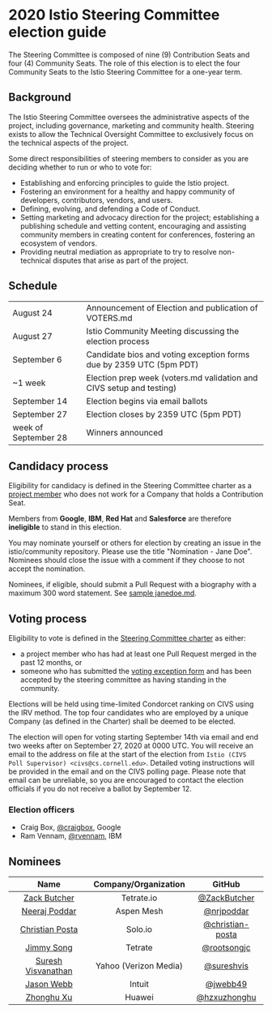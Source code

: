 # 2020 Istio Steering Committee election guide

The Steering Committee is composed of nine (9) Contribution Seats and four (4) Community Seats. The role of this election is to elect the four Community Seats to the Istio Steering Committee for a one-year term.

## Background

The Istio Steering Committee oversees the administrative aspects of the project, including governance, marketing and community health. Steering exists to allow the Technical Oversight Committee to exclusively focus on the technical aspects of the project.

Some direct responsibilities of steering members to consider as you are deciding whether to run or who to vote for:

- Establishing and enforcing principles to guide the Istio project.
- Fostering an environment for a healthy and happy community of developers, contributors, vendors, and users.
- Defining, evolving, and defending a Code of Conduct.
- Setting marketing and advocacy direction for the project; establishing a publishing schedule and vetting content, encouraging and assisting community members in creating content for conferences, fostering an ecosystem of vendors.
- Providing neutral mediation as appropriate to try to resolve non-technical disputes that arise as part of the project.

## Schedule

| | |
|-----|-----|
| August 24 | Announcement of Election and publication of VOTERS.md |
| August 27 | Istio Community Meeting discussing the election process |
| September 6 | Candidate bios and voting exception forms due by 2359 UTC (5pm PDT) |
| ~1 week | Election prep week (voters.md validation and CIVS setup and testing) |
| September 14 | Election begins via email ballots |
| September 27 | Election closes by 2359 UTC (5pm PDT) |
| week of September 28 | Winners announced |

## Candidacy process

Eligibility for candidacy is defined in the Steering Committee charter as a [project member](../../../ROLES.md#member) who does not work for a Company that holds a Contribution Seat.

Members from **Google**, **IBM**, **Red Hat** and **Salesforce** are therefore **ineligible** to stand in this election.

You may nominate yourself or others for election by creating an issue in the istio/community repository.  Please use the title "Nomination - Jane Doe".  Nominees should close the issue with a comment if they choose to not accept the nomination.

Nominees, if eligible, should submit a Pull Request with a biography with a maximum 300 word statement. See [sample janedoe.md](janedoe.md).

## Voting process

Eligibility to vote is defined in the [Steering Committee charter](../../CHARTER.md) as either:

- a project member who has had at least one Pull Request merged in the past 12 months, or
- someone who has submitted the [voting exception form](https://forms.gle/jeZd9Qs9smabXod67) and has been accepted by the steering committee as having standing in the community.

Elections will be held using time-limited Condorcet ranking on CIVS using the IRV method.
The top four candidates who are employed by a unique Company (as defined in the Charter) shall be deemed to be elected.

The election will open for voting starting September 14th via email and end two weeks after on September 27, 2020 at 0000 UTC. You will receive an email to the address on file at the start of the election from `Istio (CIVS Poll Supervisor) <civs@cs.cornell.edu>`. Detailed voting instructions will be provided in the email and on the CIVS polling page. Please note that email can be unreliable, so you are encouraged to contact the election officials if you do not receive a ballot by September 12.

### Election officers

- Craig Box, [@craigbox](https://github.com/craigbox), Google
- Ram Vennam, [@rvennam](https://github.com/rvennam), IBM

## Nominees

|            Name            | Company/Organization |                        GitHub                        |
|:--------------------------:|:--------------------:|:----------------------------------------------------:|
| [Zack Butcher](zackbutcher.md) | Tetrate.io | [@ZackButcher](https://github.com/ZackButcher) |
| [Neeraj Poddar](nrjpoddar.md) | Aspen Mesh | [@nrjpoddar](https://github.com/nrjpoddar) |
| [Christian Posta](ceposta.md) | Solo.io | [@christian-posta](https://github.com/christian-posta) | 
| [Jimmy Song](jimmysong.md) | Tetrate | [@rootsongjc](https://github.com/rootsongjc) |
| [Suresh Visvanathan](sureshvis.md) | Yahoo (Verizon Media) | [@sureshvis](https://github.com/sureshvis) | 
| [Jason Webb](jasonwebb.md) | Intuit | [@jwebb49](https://github.com/jwebb49) |
| [Zhonghu Xu](hzxuzhonghu.md) | Huawei | [@hzxuzhonghu](https://github.com/hzxuzhonghu) |
